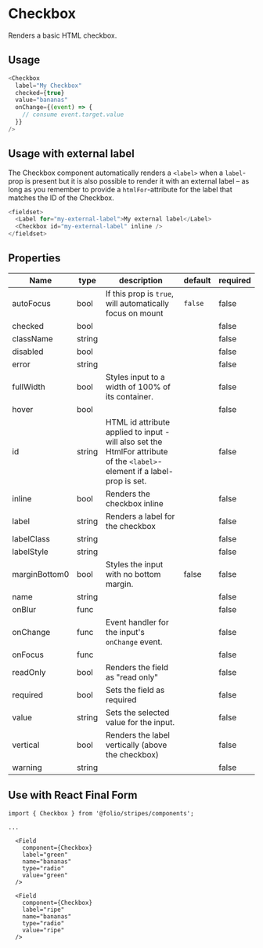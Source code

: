 # Checkbox
Renders a basic HTML checkbox.

## Usage
```js
<Checkbox
  label="My Checkbox"
  checked={true}
  value="bananas"
  onChange={(event) => {
    // consume event.target.value
  }}
/>
```

## Usage with external label
The Checkbox component automatically renders a `<label>` when a `label`-prop is present but it is also possible to render it with an external label – as long as you remember to provide a `htmlFor`-attribute for the label that matches the ID of the Checkbox.

```js
<fieldset>
  <Label for="my-external-label">My external label</Label>
  <Checkbox id="my-external-label" inline />
</fieldset>
```

## Properties

Name | type | description | default | required
--- | --- | --- | --- | ---
autoFocus | bool | If this prop is `true`, will automatically focus on mount | `false` | false
checked | bool | | | false
className | string | | | false
disabled | bool | | | false
error | string | | | false
fullWidth | bool | Styles input to a width of 100% of its container. | | false
hover | bool | | | false
id | string | HTML id attribute applied to input - will also set the HtmlFor attribute of the `<label>`-element if a label-prop is set. |  | false
inline | bool | Renders the checkbox inline | | false
label | string | Renders a label for the checkbox | | false
labelClass | string | | | false
labelStyle | string | | | false
marginBottom0 | bool | Styles the input with no bottom margin. | false | false
name | string | | | false
onBlur | func | | | false
onChange | func | Event handler for the input's `onChange` event. | | false
onFocus | func | | | false
readOnly | bool | Renders the field as "read only" | | false
required | bool | Sets the field as required | | false
value | string | Sets the selected value for the input. | | false
vertical | bool | Renders the label vertically (above the checkbox) | | false
warning | string | | | false


## Use with React Final Form
```
import { Checkbox } from '@folio/stripes/components';

...

  <Field
    component={Checkbox}
    label="green"
    name="bananas"
    type="radio"
    value="green"
  />

  <Field
    component={Checkbox}
    label="ripe"
    name="bananas"
    type="radio"
    value="ripe"
  />
```